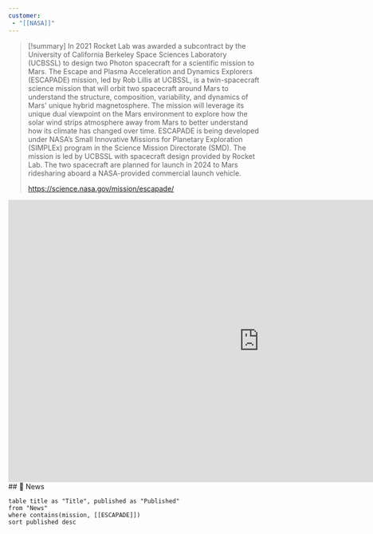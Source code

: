 ```yaml
---
customer: 
 - "[[NASA]]"
---
```


>[!summary]
>In 2021 Rocket Lab was awarded a subcontract by the University of California Berkeley Space Sciences Laboratory (UCBSSL) to design two Photon spacecraft for a scientific mission to Mars. The Escape and Plasma Acceleration and Dynamics Explorers (ESCAPADE) mission, led by Rob Lillis at UCBSSL, is a twin-spacecraft science mission that will orbit two spacecraft around Mars to understand the structure, composition, variability, and dynamics of Mars' unique hybrid magnetosphere. The mission will leverage its unique dual viewpoint on the Mars environment to explore how the solar wind strips atmosphere away from Mars to better understand how its climate has changed over time. ESCAPADE is being developed under NASA’s Small Innovative Missions for Planetary Exploration (SIMPLEx) program in the Science Mission Directorate (SMD). The mission is led by UCBSSL with spacecraft design provided by Rocket Lab. The two spacecraft are planned for launch in 2024 to Mars ridesharing aboard a NASA-provided commercial launch vehicle.
>
>https://science.nasa.gov/mission/escapade/

<iframe width="1006" height="566" src="https://www.youtube.com/embed/o8Hn1GNz5oo" title="Makers of: Mars Mission" frameborder="0" allow="accelerometer; autoplay; clipboard-write; encrypted-media; gyroscope; picture-in-picture; web-share" referrerpolicy="strict-origin-when-cross-origin" allowfullscreen></iframe>
## 📰 News

```dataview
table title as "Title", published as "Published"
from "News"
where contains(mission, [[ESCAPADE]])
sort published desc

```
